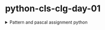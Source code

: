 # python-cls-clg-day-01

<details><summary>Pattern and pascal assignment python</summary>
<p>

  #### MAKE BY Sayantan Kar...

  #### Q 01

  ```txt
     *
     **
     ***
     ****
     *****
  ```
  >```py
  >  for i in range(1, 6):
  >    print("*" * i)
  >```

  #### Q 02
  ```txt
     *****
     ****
     ***
     **
     *
  ```
  >```py
  >
  >  for i in range(5, 0, -1):
  >      print("*" * i)
  >```

  #### Q 03
  ```txt
         *
        **
       ***
      ****
     *****
     ****
     ***
     **
     *
  ```

  >```py
  >  for i in range(1, 10):
  >      if i > 5:
  >          print(" " * (5 - i), end="")
  >          print("*" * (10 - i))
  >      else:
  >          print(" " * (5 - i) + "*" * i)
  >```

  #### Q 04
  ```txt
         *
        **
       ***
      ****
     *****
  ```
  >```py
  >  for i in range(1, 6):
  >      print(" " * (5 - i) + "*" * i)
  >```

  #### Q 05
  ```txt
     *****
      ****
       ***
        **
         *
  ```
  >```py
  >  for i in range(5, 0, -1):
  >      print(" " * (5 - i) + "*" * i)
  >```

  #### Q 06
  ```txt
         *
        **
       ***
      ****
     *****
      ****
       ***
        **
         *
  ```

  >```py
  >  for i in range(1, 10):
  >      if i > 5:
  >          print(" " * (i - 5), end="")
  >          print("*" * (10 - i))
  >      else:
  >          print(" " * (5 - i) + "*" * i)
  >```



  #### Q 07
  ```txt
         *
        ***
       *****
      *******
     *********
  ```

  >```py
  >  for i in range(1, 6):
  >      print(" " * (5 - i), end="")
  >      print("*" * (i * 2 - 1))
  >```

  #### Q 08
  ```txt
         *
        ***
       *****
      *******
     *********
      *******
       *****
        ***
         *
  ```
  >```py
  >  for i in range(1, 10):
  >      if i > 5:
  >          print(" " * (i - 5), end="")
  >          print("*" * (2 * (10 - i) - 1))
  >      else:
  >          print(" " * (5 - i), end="")
  >          print("*" * (i * 2 - 1))
  >```



  #### Q 09
  ```txt
     **********
     ****  ****
     ***    ***
     **      **
     *        *
     **      **
     ***    ***
     ****  ****
     **********
  ```
  >```py
  >  for i in range(1, 10):
  >      if i < 6:
  >          print("*" * (6 - i), " " * (i * 2 - 1), "*" * (6 - i))
  >      else:
  >          print("*" * (i - 4), " " * (2 * (10 - i) - 1), "*" * (i - 4))
  >```


  #### Q 10
  ```txt
         1
        12
       123
      1234
     12345
  ```


  ```txt
         1
        121
       12321
      1234321
     123454321
  ```


  ```txt
         1
        212
       32123
      4321234
     543212345
  ```


  ```txt
     1
     1 2
     1  3
     1   4
     12345
  ```


  ```txt
         1
        23
       345
      4567
     56789
  ```


  ```txt
         1
        232
       34543
      4567654
     567898765
  ```

  >```py
  >  for i in range(1, 6):
  >      print(" " * (5 - i), end="")
  >      for j in range(1, i + 1):
  >          print(j + i - 1, end="")
  >      for j in range(j + i - 1, i, -1):
  >          print(j-1, end="")
  >      print("")
  >```







  >```py
  >  for i in range(1, 10):
  >      if i < 6:
  >          print("*" * (6 - i), end="")
  >          print(" " * (i * 2 - 2), end="")
  >          print("*" * (6 - i))
  >      else:
  >          print("*" * (i - 4), end="")
  >          print(" " * (2 * (10 - i) - 2), end="")
  >          print("*" * (i - 4))
  >```
  >```py
  >  for i in range(1, 6):
  >      print(" " * (5 - i), end="")
  >      for j in range(1, i + 1):
  >          print(j, end="")
  >      print("")
  >```
  >```py
  >  for i in range(1, 6):
  >      print(" " * (5 - i), end="")
  >      for j in range(1, i + 1):
  >          print(j, end="")
  >      for j in range(i - 1, 0, -1):
  >          print(j, end="")
  >      print("")
  >```
  >```py
  >  for i in range(1, 6):
  >      print(" " * (5 - i), end="")
  >      for j in range(i, 0, -1):
  >          print(j, end="")
  >      for j in range(1 + 1, i + 1):
  >          print(j, end="")
  >      print("")
  >```
  >```py
  >  for i in range(1, 6):
  >      if i == 1:
  >          print(i)
  >      elif i < 5:
  >          print("1", end="")
  >          print(" " * (i - 1), end="")
  >          print(i)
  >      else:
  >          for j in range(1, 6):
  >              print(j, end="")
  >          print("")
  >```
  >```py
  >  for i in range(1, 6):
  >      print(" " * (5 - i), end="")
  >      for j in range(1, i + 1):
  >          print(j + i - 1, end="")
  >      print("")
  >```
</P>
</details>
